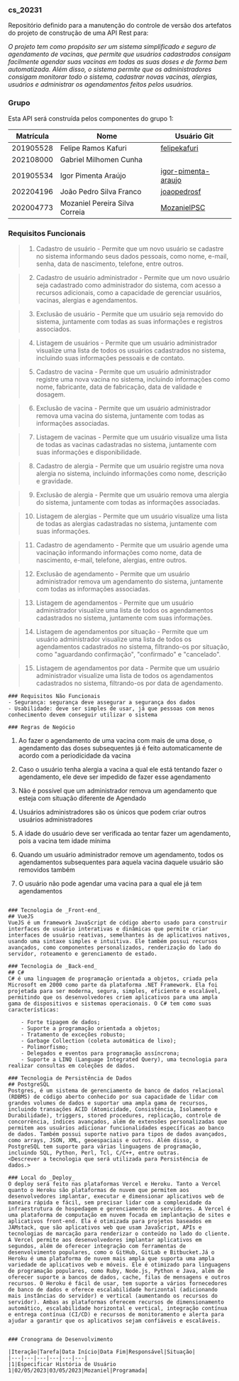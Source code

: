 ### cs_20231
Repositório definido para a manutenção do controle de versão dos artefatos do projeto de construção de uma API Rest para:

*O projeto tem como propósito ser um sistema simplificado e seguro de agendamento de vacinas, que permite que usuários cadastrados consigam facilmente agendar suas vacinas em todas as suas doses e de forma bem automatizada. Além disso, o sistema permite que os administradores consigam monitorar todo o sistema, cadastrar novas vacinas, alergias, usuários e administrar os agendamentos feitos pelos usuários.*

### Grupo
Esta API será construída pelos componentes do grupo 1:

|Matrícula|Nome|Usuário Git|
|---|---|---|
|201905528|Felipe Ramos Kafuri|[felipekafuri](https://github.com/felipekafuri)|
|202108000|Gabriel Milhomen Cunha|[]()|
|201905534|Igor Pimenta Araújo|[igor-pimenta-araujo](https://github.com/igor-pimenta-araujo)|
|202204196|João Pedro Silva Franco|[joaopedrosf](https://github.com/joaopedrosf)|
|202004773|Mozaniel Pereira Silva Correia|[MozanielPSC](https://github.com/MozanielPSC)|

### Requisitos Funcionais

 > 1. Cadastro de usuário - Permite que um novo usuário se cadastre no sistema informando seus dados pessoais, como nome, e-mail, senha, data de nascimento, telefone, entre outros.
 
 > 2. Cadastro de usuário administrador - Permite que um novo usuário seja cadastrado como administrador do sistema, com acesso a recursos adicionais, como a capacidade de gerenciar usuários, vacinas, alergias e agendamentos.
 
 > 3. Exclusão de usuário - Permite que um usuário seja removido do sistema, juntamente com todas as suas informações e registros associados.
 
 > 4. Listagem de usuários - Permite que um usuário administrador visualize uma lista de todos os usuários cadastrados no sistema, incluindo suas informações pessoais e de contato.
 
 > 5. Cadastro de vacina - Permite que um usuário administrador registre uma nova vacina no sistema, incluindo informações como nome, fabricante, data de  fabricação, data de validade e dosagem.
 
 > 6. Exclusão de vacina - Permite que um usuário administrador remova uma vacina do sistema, juntamente com todas as informações associadas.
 
 > 7. Listagem de vacinas - Permite que um usuário visualize uma lista de todas as vacinas cadastradas no sistema, juntamente com suas informações e disponibilidade.
 
 > 8. Cadastro de alergia - Permite que um usuário registre uma nova alergia no sistema, incluindo informações como nome, descrição e gravidade.
 
 > 9. Exclusão de alergia - Permite que um usuário remova uma alergia do sistema, juntamente com todas as informações associadas.
 
 > 10. Listagem de alergias - Permite que um usuário visualize uma lista de todas as alergias cadastradas no sistema, juntamente com suas informações.
 
 > 11. Cadastro de agendamento - Permite que um usuário agende uma vacinação informando informações como nome, data de nascimento, e-mail, telefone, alergias, entre outros.
 
 > 12. Exclusão de agendamento - Permite que um usuário administrador remova um agendamento do sistema, juntamente com todas as informações associadas.
 
 > 13. Listagem de agendamentos - Permite que um usuário administrador visualize uma lista de todos os agendamentos cadastrados no sistema, juntamente com suas informações.
 
 > 14. Listagem de agendamentos por situação - Permite que um usuário administrador visualize uma lista de todos os agendamentos cadastrados no sistema, filtrando-os por situação, como "aguardando confirmação", "confirmado" e "cancelado".
 
 > 15. Listagem de agendamentos por data - Permite que um usuário administrador visualize uma lista de todos os agendamentos cadastrados no sistema, filtrando-os por data de agendamento.
``` 
### Requisitos Não Funcionais
- Segurança: segurança deve assegurar a segurança dos dados
- Usabilidade: deve ser simples de usar, já que pessoas com menos conhecimento devem conseguir utilizar o sistema

### Regras de Negócio
```
 1. Ao fazer o agendamento de uma vacina com mais de uma dose, o agendamento das doses subsequentes já é feito automaticamente de acordo com a periodicidade da vacina

 2. Caso o usuário tenha alergia a vacina a qual ele está tentando fazer o agendamento, ele deve ser impedido de fazer esse agendamento

 3. Não é possível que um administrador remova um agendamento que esteja com situação diferente de Agendado

 4. Usuários administradores são os únicos que podem criar outros usuários administradores

 5. A idade do usuário deve ser verificada ao tentar fazer um agendamento, pois a vacina tem idade mínima

 6. Quando um usuário administrador remove um agendamento, todos os agendamentos subsequentes para aquela vacina daquele usuário são removidos também

 7. O usuário não pode agendar uma vacina para a qual ele já tem agendamentos
```

### Tecnologia de _Front-end_
## VueJS
VueJS é um framework JavaScript de código aberto usado para construir interfaces de usuário interativas e dinâmicas que permite criar interfaces de usuário reativas, semelhantes às de aplicativos nativos, usando uma sintaxe simples e intuitiva. Ele também possui recursos avançados, como componentes personalizados, renderização do lado do servidor, roteamento e gerenciamento de estado.

### Tecnologia de _Back-end_
## C#
C# é uma linguagem de programação orientada a objetos, criada pela Microsoft em 2000 como parte da plataforma .NET Framework. Ela foi projetada para ser moderna, segura, simples, eficiente e escalável, permitindo que os desenvolvedores criem aplicativos para uma ampla gama de dispositivos e sistemas operacionais. O C# tem como suas características:

    - Forte tipagem de dados;
    - Suporte a programação orientada a objetos;
    - Tratamento de exceções robusto;
    - Garbage Collection (coleta automática de lixo);
    - Polimorfismo;
    - Delegados e eventos para programação assíncrona;
    - Suporte a LINQ (Language Integrated Query), uma tecnologia para realizar consultas em coleções de dados.

### Tecnologia de Persistência de Dados
## PostgreSQL
Postgres, é um sistema de gerenciamento de banco de dados relacional (RDBMS) de código aberto conhecido por sua capacidade de lidar com grandes volumes de dados e suportar uma ampla gama de recursos, incluindo transações ACID (Atomicidade, Consistência, Isolamento e Durabilidade), triggers, stored procedures, replicação, controle de concorrência, índices avançados, além de extensões personalizadas que permitem aos usuários adicionar funcionalidades específicas ao banco de dados. Também possui suporte nativo para tipos de dados avançados, como arrays, JSON, XML, geoespaciais e outros. Além disso, o PostgreSQL tem suporte para várias linguagens de programação, incluindo SQL, Python, Perl, Tcl, C/C++, entre outras.
<Descrever a tecnologia que será utilizada para Persistência de dados.>

### Local do _Deploy_
O deploy será feito nas plataformas Vercel e Heroku. Tanto a Vercel quanto o Heroku são plataformas de nuvem que permitem aos desenvolvedores implantar, executar e dimensionar aplicativos web de maneira rápida e fácil, sem precisar lidar com a complexidade da infraestrutura de hospedagem e gerenciamento de servidores. A Vercel é uma plataforma de computação em nuvem focada em implantação de sites e aplicativos front-end. Ela é otimizada para projetos baseados em JAMstack, que são aplicativos web que usam JavaScript, APIs e tecnologias de marcação para renderizar o conteúdo no lado do cliente. A Vercel permite aos desenvolvedores implantar aplicativos em segundos, além de oferecer integração com ferramentas de desenvolvimento populares, como o GitHub, GitLab e Bitbucket.Já o Heroku é uma plataforma de nuvem mais ampla que suporta uma ampla variedade de aplicativos web e móveis. Ele é otimizado para linguagens de programação populares, como Ruby, Node.js, Python e Java, além de oferecer suporte a bancos de dados, cache, filas de mensagens e outros recursos. O Heroku é fácil de usar, tem suporte a vários fornecedores de banco de dados e oferece escalabilidade horizontal (adicionando mais instâncias do servidor) e vertical (aumentando os recursos do servidor). Ambas as plataformas oferecem recursos de dimensionamento automático, escalabilidade horizontal e vertical, integração contínua e entrega contínua (CI/CD) e recursos de monitoramento e alerta para ajudar a garantir que os aplicativos sejam confiáveis e escaláveis. 


### Cronograma de Desenvolvimento

|Iteração|Tarefa|Data Início|Data Fim|Responsável|Situação|
|---|---|---|---|---|---|
|1|Especificar História de Usuário 1|02/05/2023|03/05/2023|Mozaniel|Programada|
